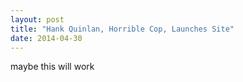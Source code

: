 ```yaml
---
layout: post
title: "Hank Quinlan, Horrible Cop, Launches Site"
date: 2014-04-30
---
```


maybe this will work
